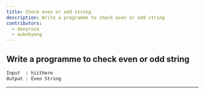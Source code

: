 ```yaml
---
title: Check even or odd string
description: Write a programme to check even or odd string
contributors:
  - danyroza
  - aukokyong
---
```


## Write a programme to check even or odd string

```txt
Input  : hiithere
Output : Even String
```

---
